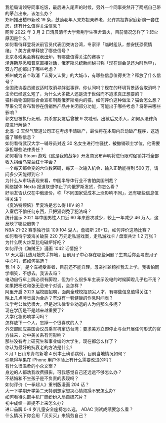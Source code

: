 我组局请领导同事吃饭，最后进入尾声的时候，另外一个同事突然开了两瓶自己带的茅台出来，该怎么办？  
郑州推出楼市新政 19 条，鼓励老年人来郑投亲养老，允许其投靠家庭新购一套住房，还有什么值得关注信息？  
网传 2022 年 3 月 2 日清晨清华大学紫荆学生宿舍着火，目前情况怎样了？起火原因是什么？  
如何看待拜登将派前官员代表团突访台湾，专家评「临时组队，想安抚恐慌情绪」？美方此举释放了哪些信号？  
北京冬残奥会赛程表出炉，有哪些值得关注的赛事？  
泽连斯基愿和普京直接对话，俄罗斯总统新闻秘书称「现在谈会见还为时尚早」，双方可能都出于哪些考虑？  
郑州成为首个取消「认房又认贷」的大城市，有哪些信息值得关注？释放了什么信号？  
全国政协委员建议适时取消寻衅滋事罪，你认同吗？现在的环境背景适合取消吗？  
生命已经这么短了，为什么大多数人还是流于世俗而不追求真正想要的？  
猫科动物国际联合会宣布制裁俄罗斯境内的猫，如何评价这种做法？猫会怎么想？  
苹果公司宣布暂停在俄销售产品并关闭部分功能，可能出于哪些考虑？将带来哪些影响？  
郭文思被执行死刑，其杀害女友后曾被 9 次减刑，出狱后又杀人，如何从法律角度进行解读？  
北溪 -2 天然气管道公司正在考虑申请破产，最快将在本周内启动破产程序，这透露了哪些信息？  
如何看待武汉大学一辅导员对近 30 名女生进行性骚扰，被撤销硕士学位，他需要承担哪些法律责任？  
如何看待 Steam 游戏《这是我的战争》开发商发布声明将进行限时促销并将全部收入捐给乌克兰红十字会？  
一个每天都会变的六位数密码，每天一次输入机会，输入正确能得到 500 万，请问多少天能得到它？  
为什么从市场表现来看，中国半导体行业不害怕美国制裁？  
网络媒体 Nexta 报道联想停止了向俄罗斯发货，你怎么看？  
好丽友否认仅在中俄涨价，称「不同国家受成本上涨影响不同」，还有哪些信息值得关注？  
《夏洛特烦恼》里夏洛是怎么得 HIV 的？  
入室后不偷任何东西，只把猫剃秃了犯法吗？  
统计显示 2021 年中国男性人口近 60 年来首次减少，较上一年减少 46 万人，这反映了哪些趋势？  
NBA 21-22 赛季独行侠 109:104 湖人，詹姆斯 26+12，如何评价这场比赛？  
如何看待宁波海关破获 220 万元走私游戏案，走私游戏卡 / 盘案共计 1.2 万张？  
为什么明火炒菜比电磁炉好吃？  
如何评价《海贼王》漫画 1042 话情报？  
17 天大婴儿遭月嫂失手摔地，目前月子中心存在哪些问题？生育后你会考虑月子中心吗，该如何挑选？  
我 14 岁，是个车祸受害者，目前还不能自理。母亲推轮椅推我去上学。我害怕同学嘲笑，不想去。我该去吗？  
电动自行车上牌必须有脚蹬，但为什么很多车主表示没电的时候脚蹬几乎也不用？  
如果把杨过和张无忌来个对调，会怎样？  
阿里开启 2023 届校园招聘，面向全球校招顶尖人才，有哪些信息值得关注？  
晚上几点睡觉最为合适？有没有一套健康的作息时间表？  
法学考公优势很大，但是对法律专业劝退的人为何那么多呢？  
现在学历是不是越来越重要了?  
大学化妆影响学习吗？  
怎样放下一个人，忘掉一个很喜欢的人？  
外交部回应美国会议员乘军机窜访台湾：要求美方立即停止与台开展任何形式的官方往来，对中美关系有何影响？  
那些没有考上研究生和事业编的大学生，现在都怎么样了？  
你认为最好的抗衰老的方法是什么?  
3 月 1 日山东青岛新增 4 例本土确诊病例，目前当地情况如何？  
你觉得苹果在 iPhone 用户体验上有什么需要改进的吗？  
有什么很温柔的小众文案？  
身边的人都劝我收费摄影，可我感觉自己还远远不够怎么办？  
不结婚和不生孩子是不负责的表现吗？  
如何评价《一拳超人》重制版漫画 204 话？  
大一下学期开学第二天特别想家想哭心情烦躁不安怎么办?  
如何看待头部手机厂商纷纷入局自研芯片？  
初中成绩一直提不上来怎么办?  
进口品牌 0-4 岁儿童安全座椅怎么选， ADAC 测试成绩要怎么看？  
什么情况下你会用「买买买」来犒劳自己？  
